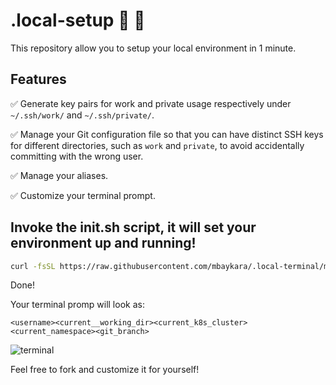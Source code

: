 # .local-setup :rocket: :trident:

This repository allow you to setup your local environment in 1 minute.


## Features
:white_check_mark: Generate key pairs for work and private usage respectively under `~/.ssh/work/` and `~/.ssh/private/`.

:white_check_mark: Manage your Git configuration file so that you can have distinct SSH keys for different directories, such as `work` and `private`, to avoid accidentally committing with the wrong user.

:white_check_mark: Manage your aliases.

:white_check_mark: Customize your terminal prompt.

## Invoke the init.sh script, it will set your environment up and running!

```bash
curl -fsSL https://raw.githubusercontent.com/mbaykara/.local-terminal/main/setup.sh | bash
```

Done!


Your terminal promp will look as:
```
<username><current__working_dir><current_k8s_cluster><current_namespace><git_branch>
```
![terminal](image.png)

Feel free to fork and customize it for yourself! 
